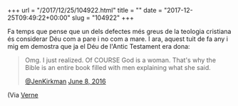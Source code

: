 +++
url = "/2017/12/25/104922.html"
title = ""
date = "2017-12-25T09:49:22+00:00"
slug = "104922"
+++

Fa temps que pense que un dels defectes més greus de la teologia cristiana és considerar Déu com a pare i no com a mare. I ara, aquest tuit de fa any i mig em demostra que ja el Déu de l'Antic Testament era dona:

> Omg. I just realized. Of COURSE God is a woman. That's why the Bible is an entire book filled with men explaining what she said.
>
> [@JenKirkman](https://twitter.com/jenkirkman) [June 8, 2016](https://twitter.com/jenkirkman/status/740586506465644545)

(Via [Verne](https://verne.elpais.com/verne/2017/12/01/articulo/1512137583_481505.html.)
